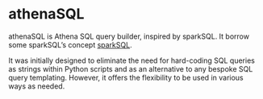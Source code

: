 # athenaSQL

athenaSQL is Athena SQL query builder, inspired by sparkSQL. It borrow some sparkSQL’s concept [sparkSQL](https://spark.apache.org/docs/preview/api/python/_modules/index.html).

It was initially designed to eliminate the need for hard-coding SQL queries as strings within Python scripts and as an alternative to any bespoke SQL query templating. However, it offers the flexibility to be used in various ways as needed.